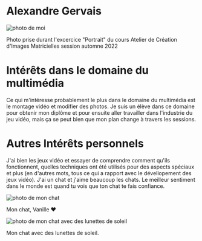 # Alexandre Gervais
![photo de moi](moi.JPG)

Photo prise durant l'excercice "Portrait" du cours Atelier de Création d'Images Matricielles session automne 2022

# Intérêts dans le domaine du multimédia
Ce qui m'intéresse probablement le plus dans le domaine du multimédia est le montage vidéo et modifier des photos. Je suis un élève dans ce domaine pour obtenir mon diplôme et pour ensuite aller travailler dans l'industrie du jeu vidéo, mais ça se peut bien que mon plan change à travers les sessions.

# Autres Intérêts personnels
J'ai bien les jeux vidéo et essayer de comprendre comment qu'ils fonctionnent, quelles techniques ont été utilisés pour des aspects spéciaux et plus (en d'autres mots, tous ce qui a rapport avec le dévellopement des jeux vidéo). J'ai un chat et j'aime beaucoup les chats. Le meilleur sentiment dans le monde est quand tu vois que ton chat te fais confiance.

![photo de mon chat](vanille.png)

Mon chat, Vanille ❤️

![photo de mon chat avec des lunettes de soleil](VanilleSunglasses.png)

Mon chat avec des lunettes de soleil.
